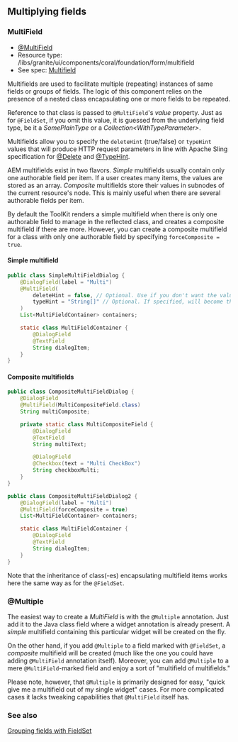 <!--
layout: content
title: Configuring Multifield
seoTitle: Configuring Multifield - Exadel Authoring Kit
order: 5
-->
## Multiplying fields

### MultiField

* [@MultiField](https://javadoc.io/doc/com.exadel.etoolbox/etoolbox-authoring-kit-core/latest/com/exadel/aem/toolkit/api/annotations/widgets/MultiField.html)
* Resource type: /libs/granite/ui/components/coral/foundation/form/multifield
* See spec: [Multifield](https://developer.adobe.com/experience-manager/reference-materials/6-5/granite-ui/api/jcr_root/libs/granite/ui/components/coral/foundation/form/multifield/index.html)

Multifields are used to facilitate multiple (repeating) instances of same fields or groups of fields. The logic of this component relies on the presence of a nested class encapsulating one or more fields to be repeated.

Reference to that class is passed to `@MultiField`'s *value* property. Just as for `@FieldSet`, if you omit this value, it is guessed from the underlying field type, be it a *SomePlainType* or a *Collection\<WithTypeParameter>*.

Multifields allow you to specify the `deleteHint` (true/false) or `typeHint` values that will produce HTTP request parameters in line with Apache Sling specification for [@Delete](https://sling.apache.org/documentation/bundles/manipulating-content-the-slingpostservlet-servlets-post.html#delete) and [@TypeHint](https://sling.apache.org/documentation/bundles/manipulating-content-the-slingpostservlet-servlets-post.html#typehint).

AEM multifields exist in two flavors. *Simple* multifields usually contain only one authorable field per item. If a user creates many items, the values are stored as an array. *Composite* multifields store their values in subnodes of the current resource's node. This is mainly useful when there are several authorable fields per item.

By default the ToolKit renders a simple multifield when there is only one authorable field to manage in the reflected class, and creates a composite multifield if there are more. However, you can create a composite multifield for a class with only one authorable field by specifying `forceComposite = true`.

#### Simple multifield

```java
public class SimpleMultiFieldDialog {
    @DialogField(label = "Multi")
    @MultiField(
        deleteHint = false, // Optional. Use if you don't want the value(-s) deleted in on the server when not set in dialog
        typeHint = "String[]" // Optional. If specified, will become the Sling @TypeHint parameter
    )
    List<MultiFieldContainer> containers;

    static class MultiFieldContainer {
        @DialogField
        @TextField
        String dialogItem;
    }
}
```

#### Composite multifields

```java
public class CompositeMultiFieldDialog {
    @DialogField
    @MultiField(MultiCompositeField.class)
    String multiComposite;

    private static class MultiCompositeField {
        @DialogField
        @TextField
        String multiText;

        @DialogField
        @Checkbox(text = "Multi CheckBox")
        String checkboxMulti;
    }
}
```

```java
public class CompositeMultiFieldDialog2 {
    @DialogField(label = "Multi")
    @MultiField(forceComposite = true)
    List<MultiFieldContainer> containers;

    static class MultiFieldContainer {
        @DialogField
        @TextField
        String dialogItem;
    }
}
```

Note that the inheritance of class(-es) encapsulating multifield items works here the same way as for the `@FieldSet`.

### @Multiple

The easiest way to create a *MultiField* is with the `@Multiple` annotation. Just add it to the Java class field where a widget annotation is already present. A *simple* multifield containing this particular widget will be created on the fly.

On the other hand, if you add `@Multiple` to a field marked with `@FieldSet`, a *composite* multifield will be created (much like the one you could have adding `@MultiField` annotation itself). Moreover, you can add `@Multiple` to a mere `@MultiField`-marked field and enjoy a sort of "multifield of multifields."

Please note, however, that `@Multiple` is primarily designed for easy, "quick give me a multifield out of my single widget" cases. For more complicated cases it lacks tweaking capabilities that `@MultiField` itself has.

### See also

[Grouping fields with FieldSet](./configuring-fieldset.md)
